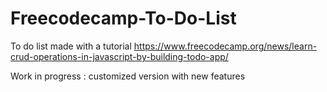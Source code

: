 # Freecodecamp-To-Do-List
To do list made with a tutorial https://www.freecodecamp.org/news/learn-crud-operations-in-javascript-by-building-todo-app/

Work in progress : customized version with new features
